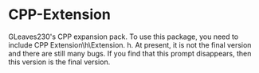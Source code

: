 # CPP-Extension
GLeaves230's CPP expansion pack.    To use this package, you need to include CPP Extension\h\Extension. h.    At present, it is not the final version and there are still many bugs. If you find that this prompt disappears, then this version is the final version.
